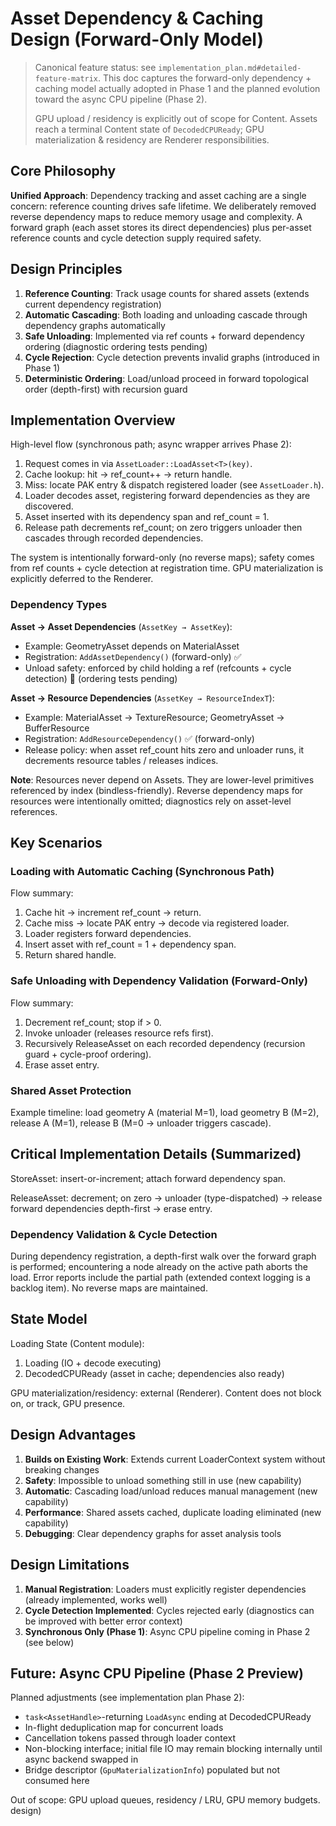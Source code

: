 # Asset Dependency & Caching Design (Forward-Only Model)

> Canonical feature status: see
> `implementation_plan.md#detailed-feature-matrix`. This doc captures the
> forward-only dependency + caching model actually adopted in Phase 1 and the
> planned evolution toward the async CPU pipeline (Phase 2).
>
> GPU upload / residency is explicitly out of scope for Content. Assets reach a
> terminal Content state of `DecodedCPUReady`; GPU materialization & residency
> are Renderer responsibilities.

## Core Philosophy

**Unified Approach**: Dependency tracking and asset caching are a single
concern: reference counting drives safe lifetime. We deliberately removed
reverse dependency maps to reduce memory usage and complexity. A forward graph
(each asset stores its direct dependencies) plus per-asset reference counts and
cycle detection supply required safety.

## Design Principles

1. **Reference Counting**: Track usage counts for shared assets (extends current
   dependency registration)
2. **Automatic Cascading**: Both loading and unloading cascade through
   dependency graphs automatically
3. **Safe Unloading**: Implemented via ref counts + forward dependency ordering
  (diagnostic ordering tests pending)
4. **Cycle Rejection**: Cycle detection prevents invalid graphs (introduced in
  Phase 1)
5. **Deterministic Ordering**: Load/unload proceed in forward topological order
  (depth-first) with recursion guard

## Implementation Overview

High-level flow (synchronous path; async wrapper arrives Phase 2):

1. Request comes in via `AssetLoader::LoadAsset<T>(key)`.
2. Cache lookup: hit → ref_count++ → return handle.
3. Miss: locate PAK entry & dispatch registered loader (see `AssetLoader.h`).
4. Loader decodes asset, registering forward dependencies as they are
   discovered.
5. Asset inserted with its dependency span and ref_count = 1.
6. Release path decrements ref_count; on zero triggers unloader then cascades
   through recorded dependencies.

The system is intentionally forward-only (no reverse maps); safety comes from
ref counts + cycle detection at registration time. GPU materialization is
explicitly deferred to the Renderer.

### Dependency Types

**Asset → Asset Dependencies** (`AssetKey → AssetKey`):

- Example: GeometryAsset depends on MaterialAsset
- Registration: `AddAssetDependency()` (forward-only) ✅
- Unload safety: enforced by child holding a ref (refcounts + cycle detection)
  🔄 (ordering tests pending)

**Asset → Resource Dependencies** (`AssetKey → ResourceIndexT`):

- Example: MaterialAsset → TextureResource; GeometryAsset → BufferResource
- Registration: `AddResourceDependency()` ✅ (forward-only)
- Release policy: when asset ref_count hits zero and unloader runs, it
  decrements resource tables / releases indices.

**Note**: Resources never depend on Assets. They are lower-level primitives
referenced by index (bindless-friendly). Reverse dependency maps for resources
were intentionally omitted; diagnostics rely on asset-level references.

## Key Scenarios

### Loading with Automatic Caching (Synchronous Path)

Flow summary:

1. Cache hit → increment ref_count → return.
2. Cache miss → locate PAK entry → decode via registered loader.
3. Loader registers forward dependencies.
4. Insert asset with ref_count = 1 + dependency span.
5. Return shared handle.

### Safe Unloading with Dependency Validation (Forward-Only)

Flow summary:

1. Decrement ref_count; stop if > 0.
2. Invoke unloader (releases resource refs first).
3. Recursively ReleaseAsset on each recorded dependency (recursion guard +
   cycle-proof ordering).
4. Erase asset entry.

### Shared Asset Protection

Example timeline: load geometry A (material M=1), load geometry B (M=2), release
A (M=1), release B (M=0 → unloader triggers cascade).

## Critical Implementation Details (Summarized)

StoreAsset: insert-or-increment; attach forward dependency span.

ReleaseAsset: decrement; on zero → unloader (type-dispatched) → release forward
dependencies depth-first → erase entry.

### Dependency Validation & Cycle Detection

During dependency registration, a depth-first walk over the forward graph is
performed; encountering a node already on the active path aborts the load. Error
reports include the partial path (extended context logging is a backlog item).
No reverse maps are maintained.

## State Model

Loading State (Content module):

1. Loading (IO + decode executing)
2. DecodedCPUReady (asset in cache; dependencies also ready)

GPU materialization/residency: external (Renderer). Content does not block on,
or track, GPU presence.

## Design Advantages

1. **Builds on Existing Work**: Extends current LoaderContext system without
   breaking changes
2. **Safety**: Impossible to unload something still in use (new capability)
3. **Automatic**: Cascading load/unload reduces manual management (new
   capability)
4. **Performance**: Shared assets cached, duplicate loading eliminated (new
   capability)
5. **Debugging**: Clear dependency graphs for asset analysis tools

## Design Limitations

1. **Manual Registration**: Loaders must explicitly register dependencies
   (already implemented, works well)
2. **Cycle Detection Implemented**: Cycles rejected early (diagnostics can be
  improved with better error context)
3. **Synchronous Only (Phase 1)**: Async CPU pipeline coming in Phase 2 (see
  below)

## Future: Async CPU Pipeline (Phase 2 Preview)

Planned adjustments (see implementation plan Phase 2):

- `task<AssetHandle>`-returning `LoadAsync` ending at DecodedCPUReady
- In-flight deduplication map for concurrent loads
- Cancellation tokens passed through loader context
- Non-blocking interface; initial file IO may remain blocking internally until
  async backend swapped in
- Bridge descriptor (`GpuMaterializationInfo`) populated but not consumed here

Out of scope: GPU upload queues, residency / LRU, GPU memory budgets. design)
